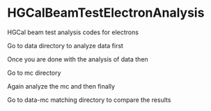 # HGCalBeamTestElectronAnalysis
HGCal beam test analysis codes for electrons

Go to data directory to analyze data first

Once you are done with the analysis of data then 

Go to mc directory

Again analyze the mc and then finally

Go to data-mc matching directory to compare the results
